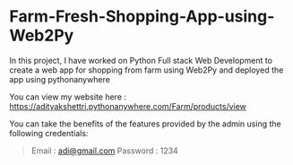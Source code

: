 # Farm-Fresh-Shopping-App-using-Web2Py
In this project, I have worked on Python Full stack Web Development to create a web app for shopping from farm using Web2Py and deployed the app using pythonanywhere

You can view my website here : https://adityakshettri.pythonanywhere.com/Farm/products/view

You can take the benefits of the features provided by the admin using the following credentials:
> Email : adi@gmail.com
> Password : 1234
